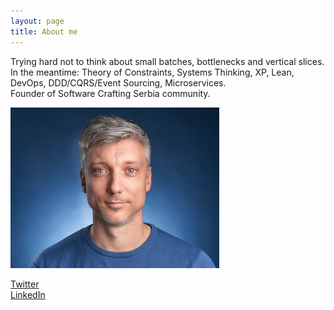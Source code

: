```yaml
---
layout: page
title: About me 
---
```


Trying hard not to think about small batches, bottlenecks and vertical slices.  
In the meantime: Theory of Constraints, Systems Thinking, XP, Lean, DevOps, DDD/CQRS/Event Sourcing, Microservices.  
Founder of Software Crafting Serbia community.  

![](/assets/images/profile_resized.jpg)
  
[Twitter](http://www.twitter.com/d_stepanovic)  
[LinkedIn](http://www.linkedin.com/in/dstepanovic)
